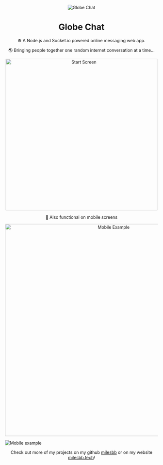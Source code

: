 
<p align="center">
  <img alt="Globe Chat" src="https://res.cloudinary.com/dlskdxln3/image/upload/v1667230804/globechat/earthgifbackground_wit2vu.gif" />
</p>

<h1 align="center">Globe Chat</h1>

<p align="center">⚙️ A Node.js and Socket.io powered online messaging web app.</p>

<p align="center">🌎 Bringing people together one random internet conversation at a time...</p>

<p align="center">
<img alt="Start Screen" height="500" src="https://res.cloudinary.com/dlskdxln3/image/upload/v1667245844/globechat/webbogif_plvxi5.gif" />
</p>


<p align="center">📱 Also functional on mobile screens</p>

<p align="center">
<img alt="Mobile Example" height="700" src="https://res.cloudinary.com/dlskdxln3/image/upload/v1667244971/globechat/Screenshot_2022-10-31_at_19.35.47_ulf4sz.png" />
</p>

![Mobile example](https://res.cloudinary.com/dlskdxln3/image/upload/v1667244971/globechat/Screenshot_2022-10-31_at_19.35.47_ulf4sz.png)

<p align="center">Check out more of my projects on my github <a href="https://github.com/milesbb">milesbb</a> or on my website <a href="https://milesbb.tech">milesbb.tech</a>!</p>


